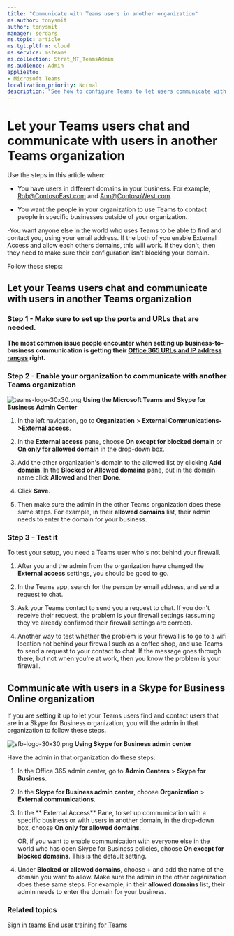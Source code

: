 ```yaml
---
title: "Communicate with Teams users in another organization"
ms.author: tonysmit
author: tonysmit
manager: serdars
ms.topic: article
ms.tgt.pltfrm: cloud
ms.service: msteams
ms.collection: Strat_MT_TeamsAdmin
ms.audience: Admin
appliesto:
- Microsoft Teams
localization_priority: Normal
description: "See how to configure Teams to let users communicate with users in another organization."
---
```


# Let your Teams users chat and communicate with users in another Teams organization

Use the steps in this article when:
  
- You have users in different domains in your business. For example, Rob@ContosoEast.com and Ann@ContosoWest.com.
    
- You want the people in your organization to use Teams to contact people in specific businesses outside of your organization.
    
-You want anyone else in the world who uses Teams to be able to find and contact you, using your email address. If the both of you enable External Access and allow each others domains, this will work. If they don't, then they need to make sure their configuration isn't blocking your domain.

Follow these steps:

## Let your Teams users chat and communicate with users in another Teams organization

### Step 1 - Make sure to set up the ports and URLs that are needed.

**The most common issue people encounter when setting up business-to-business communication is getting their [Office 365 URLs and IP address ranges](https://docs.microsoft.com/en-us/microsoftteams/office-365-urls-ip-address-ranges) right.**

### Step 2 - Enable your organization to communicate with another Teams organization

![teams-logo-30x30.png](media/teams-logo-30x30.png) **Using the Microsoft Teams and Skype for Business Admin Center**

   1. In the left navigation, go to **Organization** > **External Communications->External access**. 

   2. In the **External access** pane, choose **On except for blocked domain** or **On only for allowed domain** in the drop-down box. 

   3. Add the other organization's domain to the allowed list by clicking **Add domain**. In the **Blocked or Allowed domains** pane, put in the domain name click **Allowed** and then **Done**.

   4. Click **Save**. 

   5. Then make sure the admin in the other Teams  organization does these same steps. For example, in their **allowed domains** list, their admin needs to enter the domain for your business.

### Step 3 - Test it
To test your setup, you need a Teams user who's not behind your firewall.
  
   1. After you and the admin from the organization have changed the **External access** settings, you should be good to go.
    
   2. In the Teams app, search for the person by email address, and send a request to chat.
    
   3. Ask your Teams contact to send you a request to chat. If you don't receive their request, the problem is your firewall settings (assuming they've already confirmed their firewall settings are correct).
    
   4. Another way to test whether the problem is your firewall is to go to a wifi location not behind your firewall such as a coffee shop, and use Teams to send a request to your contact to chat. If the message goes through there, but not when you're at work, then you know the problem is your firewall.

## Communicate with users in a Skype for Business Online organization

If you are setting it up to let your Teams users find and contact users that are in a Skype for Business organization, you will the admin in that organization to follow these steps.

![sfb-logo-30x30.png](media/sfb-logo-30x30.png) **Using Skype for Business admin center** 

Have the admin in that organization do these steps:
    
1. In the Office 365 admin center, go to **Admin Centers** > **Skype for Business**.
  
2. In the **Skype for Business admin center**, choose **Organization** > **External communications**.
    
3. In the ** External Access** Pane, to set up communication with a specific business or with users in another domain, in the drop-down box, choose **On only for allowed domains**.
    
    OR, if you want to enable communication with everyone else in the world who has open Skype for Business policies, choose **On except for blocked domains**. This is the default setting.
    
4. Under **Blocked or allowed domains**, choose **+** and add the name of the domain you want to allow. Make sure the admin in the other organization does these same steps. For example, in their **allowed domains** list, their admin needs to enter the domain for your business.
    
### Related topics

[Sign in teams](sign-in-teams.md)
[End user training for Teams](enduser-training.md)

